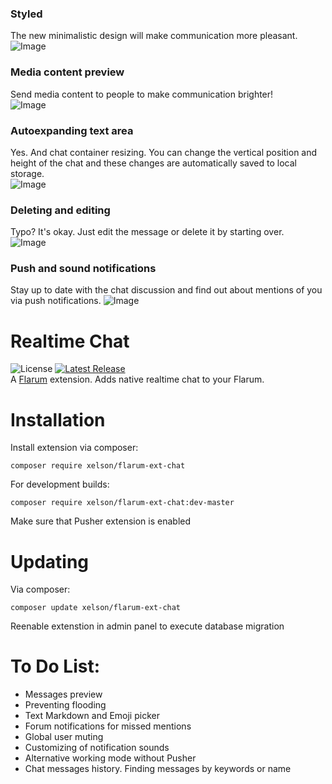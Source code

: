 ### Styled
The new minimalistic design will make communication more pleasant.	
![Image](https://sun9-26.userapi.com/gVydTXjGGaTRbMfKP5ylO7qxdziAS2-YZ-3kSg/FvEUVC6gBLM.jpg)

### Media content preview
Send media content to people to make communication brighter!	
![Image](https://sun9-68.userapi.com/W4ovX8pg_Lr8UQrjqdi8wtQpdzdi92JwDqejTg/VFkCrGSkHik.jpg)

### Autoexpanding text area 
Yes. And chat container resizing. You can change the vertical position and height of the chat and these changes are automatically saved to local storage.	
![Image](https://sun9-39.userapi.com/3TVMDAVhXxNvG-DTd2xj8_2PakEnvUsSFqtqSA/crl-KPYKtgE.jpg)

### Deleting and editing
Typo? It's okay. Just edit the message or delete it by starting over.	
![Image](https://sun9-53.userapi.com/c204624/v204624133/53af4/PFqyYR_5iU8.jpg)

### Push and sound notifications  
Stay up to date with the chat discussion and find out about mentions of you via push notifications.
![Image](https://sun9-8.userapi.com/K5yxp2Vey0-gs7bg4UYF3uAo4gc7PIzP5y6Jaw/VVTi5GMKLoY.jpg)

# Realtime Chat

![License](https://img.shields.io/badge/license-MIT-blue.svg) 
[![Latest Release](https://img.shields.io/packagist/v/xelson/flarum-ext-chat)](https://packagist.org/packages/xelson/flarum-ext-chat)   
A [Flarum](http://flarum.org) extension. Adds native realtime chat to your Flarum.

# Installation

Install extension via composer:
```
composer require xelson/flarum-ext-chat
```
For development builds:
```
composer require xelson/flarum-ext-chat:dev-master
```
Make sure that Pusher extension is enabled

# Updating
Via composer:
```
composer update xelson/flarum-ext-chat
```
Reenable extenstion in admin panel to execute database migration
# To Do List:

* Messages preview 
* Preventing flooding
* Text Markdown and Emoji picker
* Forum notifications for missed mentions
* Global user muting
* Customizing of notification sounds
* Alternative working mode without Pusher
* Chat messages history. Finding messages by keywords or name
